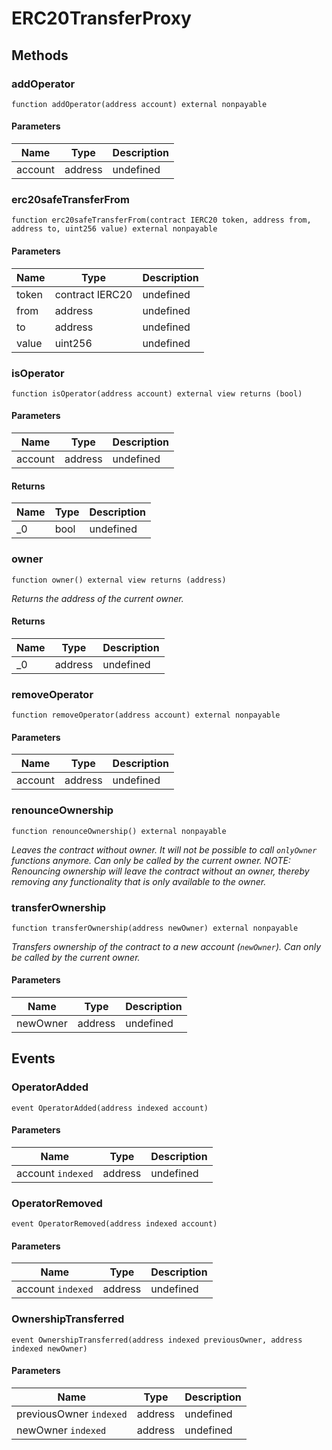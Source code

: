 # ERC20TransferProxy









## Methods

### addOperator

```solidity
function addOperator(address account) external nonpayable
```





#### Parameters

| Name | Type | Description |
|---|---|---|
| account | address | undefined |

### erc20safeTransferFrom

```solidity
function erc20safeTransferFrom(contract IERC20 token, address from, address to, uint256 value) external nonpayable
```





#### Parameters

| Name | Type | Description |
|---|---|---|
| token | contract IERC20 | undefined |
| from | address | undefined |
| to | address | undefined |
| value | uint256 | undefined |

### isOperator

```solidity
function isOperator(address account) external view returns (bool)
```





#### Parameters

| Name | Type | Description |
|---|---|---|
| account | address | undefined |

#### Returns

| Name | Type | Description |
|---|---|---|
| _0 | bool | undefined |

### owner

```solidity
function owner() external view returns (address)
```



*Returns the address of the current owner.*


#### Returns

| Name | Type | Description |
|---|---|---|
| _0 | address | undefined |

### removeOperator

```solidity
function removeOperator(address account) external nonpayable
```





#### Parameters

| Name | Type | Description |
|---|---|---|
| account | address | undefined |

### renounceOwnership

```solidity
function renounceOwnership() external nonpayable
```



*Leaves the contract without owner. It will not be possible to call `onlyOwner` functions anymore. Can only be called by the current owner. NOTE: Renouncing ownership will leave the contract without an owner, thereby removing any functionality that is only available to the owner.*


### transferOwnership

```solidity
function transferOwnership(address newOwner) external nonpayable
```



*Transfers ownership of the contract to a new account (`newOwner`). Can only be called by the current owner.*

#### Parameters

| Name | Type | Description |
|---|---|---|
| newOwner | address | undefined |



## Events

### OperatorAdded

```solidity
event OperatorAdded(address indexed account)
```





#### Parameters

| Name | Type | Description |
|---|---|---|
| account `indexed` | address | undefined |

### OperatorRemoved

```solidity
event OperatorRemoved(address indexed account)
```





#### Parameters

| Name | Type | Description |
|---|---|---|
| account `indexed` | address | undefined |

### OwnershipTransferred

```solidity
event OwnershipTransferred(address indexed previousOwner, address indexed newOwner)
```





#### Parameters

| Name | Type | Description |
|---|---|---|
| previousOwner `indexed` | address | undefined |
| newOwner `indexed` | address | undefined |



